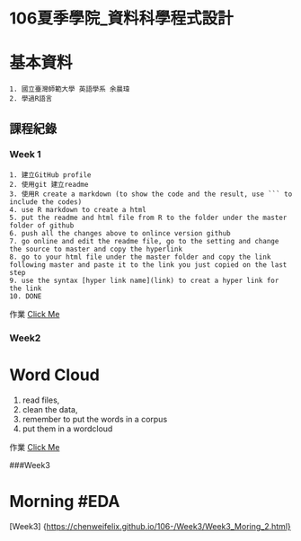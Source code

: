 # 106夏季學院_資料科學程式設計
# 基本資料
	1. 國立臺灣師範大學 英語學系 余晨瑋
	2. 學過R語言

## 課程紀錄
### Week 1
	1. 建立GitHub profile
	2. 使用git 建立readme
	3. 使用R create a markdown (to show the code and the result, use ``` to include the codes)
	4. use R markdown to create a html
	5. put the readme and html file from R to the folder under the master folder of github
	6. push all the changes above to onlince version github
	7. go online and edit the readme file, go to the setting and change the source to master and copy the hyperlink
	8. go to your html file under the master folder and copy the link following master and paste it to the link you just copied on the last step
	9. use the syntax [hyper link name](link) to creat a hyper link for the link
	10. DONE

作業
[Click Me](https://chenweifelix.github.io/106-/Week1/Week1_hw.html)


	 
### Week2
# Word Cloud 
 1. read files,
 2. clean the data,
 3. remember to put the words in a corpus 
 4. put them in a wordcloud
 
作業 [Click Me](https://chenweifelix.github.io/106-/Week2/Week2_HW.html)


###Week3 
# Morning #EDA
[Week3] {https://chenweifelix.github.io/106-/Week3/Week3_Moring_2.html}
